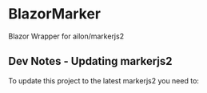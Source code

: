 # BlazorMarker
Blazor Wrapper for ailon/markerjs2

## Dev Notes - Updating markerjs2 

To update this project to the latest markerjs2 you need to:

